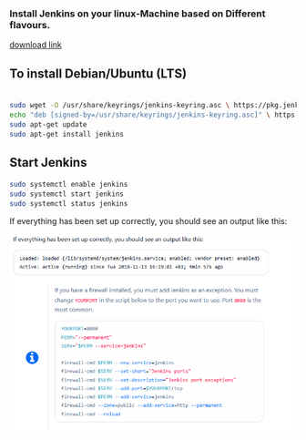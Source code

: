 ### Install Jenkins on your linux-Machine based on Different flavours.

[download link](https://www.jenkins.io/doc/book/installing/linux/.)

## To install Debian/Ubuntu (LTS)

```bash

sudo wget -O /usr/share/keyrings/jenkins-keyring.asc \ https://pkg.jenkins.io/debian-stable/jenkins.io-2023.key
echo "deb [signed-by=/usr/share/keyrings/jenkins-keyring.asc]" \ https://pkg.jenkins.io/debian-stable binary/ | sudo tee \ /etc/apt/sources.list.d/jenkins.list > /dev/null
sudo apt-get update
sudo apt-get install jenkins

```
## Start Jenkins
```bash
sudo systemctl enable jenkins
sudo systemctl start jenkins
sudo systemctl status jenkins
```
If everything has been set up correctly, you should see an output like this:

![output To Attach](https://github.com/devopssanthosh58/EKS-Full-Setup/blob/main/jenkins.png)
